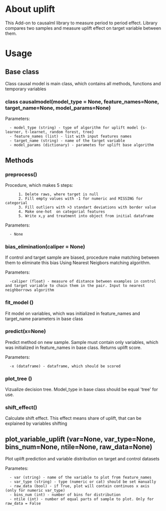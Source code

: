 # About uplift
This Add-on to causalml library to measure period to period effect. Library compares two samples and measure uplift effect on target variable between them.

# Usage

## Base class
Class causal model is main class, which contains all methods, functions and temporary variables

### class causalmodel(model_type = None, feature_names=None, target_name=None, model_params=None)

Parameters:

      - model_type (string) - type of algorithm for uplift model {s-learner, t-learnet, random forest, tree}      
      - feature_names (list) - list with input features names       
      - target_name (string) - name of the target variable      
      - model_params (dictionary) - parametes for uplift base algorithm
      
      
      
## Methods

### preprocess()

Procedure, which makes 5 steps:

          1. Delete raws, where target is null
          2. Fill empty values with -1 for numeric and MISSING for categorial
          3. Fill outliers with >3 standart deviations with border value
          4. Make one-hot  on categorial features
          5. Write x,y and treatment into object from initial dataframe

Parameters:

      - None
      

### bias_elimination(caliper = None)

If control and target sample are biased, procedure make matching between them to eliminate this bias
Using Nearest Neigbors matching algorithm.

Parameters:

      -caliper (float) - measure of distance between examples in control and target variable to chain them in the pair. Input to nearest neighborrows algorithm
      
### fit_model ()

Fit model on variables, which was initialized in feature_names and target_name parameters in base class

### predict(x=None)

Predict method on new sample. Sample must contain only variables, which was initialized in feature_names in base class.
Returns uplift score.

Parameters:

      -x (dataframe) - dataframe, which should be scored 
      
### plot_tree ()

Vizualize decision tree. Model_type in base class should be equal 'tree' for use.

### shift_effect()

Calculate shift effect. This effect means share of uplift, that can be explained by variables shifting

## plot_variable_uplift (var=None, var_type=None, bins_num=None, ntile=None, raw_data=None)

Plot uplift prediction and variable distribution on target and control datasets

Parametes:

      - var (string) - name of the variable to plot from feature_names
      - var_type (string) - type (numeric or cat) should be set manually
      - raw_data (bool) - if True, plot will contain continuos x axis (only for numeric var_type)
      - bins_num (int) - number of bins for distribution
      - ntile (int) - number of equal parts of sample to plot. Only for raw_data = False

